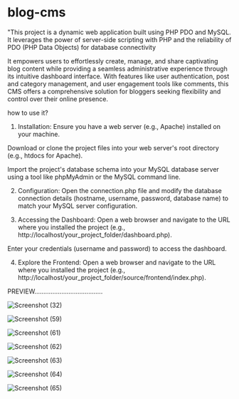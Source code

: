 # blog-cms
"This project is a dynamic web application built using PHP PDO and MySQL. It leverages the power of server-side scripting with PHP and the reliability of PDO (PHP Data Objects) for database connectivity

 It empowers users to effortlessly create, manage, and share captivating blog content while providing a seamless administrative experience through its intuitive dashboard interface. With features like user authentication, post and category management, and user engagement tools like comments, this CMS offers a comprehensive solution for bloggers seeking flexibility and control over their online presence.

how to use it?

1. Installation:
Ensure you have a web server (e.g., Apache) installed on your machine.

Download or clone the project files into your web server's root directory (e.g., htdocs for Apache).

Import the project's database schema into your MySQL database server using a tool like phpMyAdmin or the MySQL command line.

2. Configuration:
Open the connection.php file and modify the database connection details (hostname, username, password, database name) to match your MySQL server configuration.

3. Accessing the Dashboard:
Open a web browser and navigate to the URL where you installed the project (e.g., http://localhost/your_project_folder/dashboard.php).

Enter your credentials (username and password) to access the dashboard.

4. Explore the Frontend:
   Open a web browser and navigate to the URL where you installed the project (e.g., http://localhost/your_project_folder/source/frontend/index.php).


  PREVIEW......................................

   ![Screenshot (32)](https://github.com/komalSingh9289/blog-cms/assets/161674778/aba8565a-2549-4da2-a678-3ed287db709e)

   ![Screenshot (59)](https://github.com/komalSingh9289/blog-cms/assets/161674778/e6a6a325-c800-42a7-bf74-5580348177ba)
   
![Screenshot (61)](https://github.com/komalSingh9289/blog-cms/assets/161674778/3049cf6c-ebb5-48bb-aa3a-a684ba6f935f)

![Screenshot (62)](https://github.com/komalSingh9289/blog-cms/assets/161674778/1a93d213-0b13-49d2-9726-50732d494493)

![Screenshot (63)](https://github.com/komalSingh9289/blog-cms/assets/161674778/dfb1d05e-056d-47c4-a80b-c9afc96ab28a)

![Screenshot (64)](https://github.com/komalSingh9289/blog-cms/assets/161674778/b77ddb1a-ff51-48c9-a4bf-98c6e0dd22b4)

![Screenshot (65)](https://github.com/komalSingh9289/blog-cms/assets/161674778/5fb6ef22-ad47-4ed2-b305-46a43d0506cf)


   
